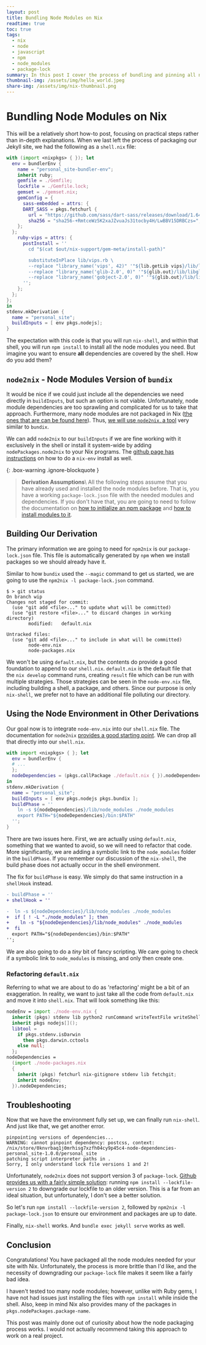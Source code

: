 ```yaml
---
layout: post
title: Bundling Node Modules on Nix
readtime: true
toc: true
tags:
  - nix
  - node
  - javascript
  - npm
  - node_modules
  - package-lock
summary: In this post I cover the process of bundling and pinning all node modules needed for a project using Nix. This is an extension of my earlier post on how to develop a Jekyll site on NixOS.
thumbnail-img: /assets/img/hello_world.jpeg
share-img: /assets/img/nix-thumbnail.png
---
```


# Bundling Node Modules on Nix

This will be a relatively short how-to post, focusing on practical steps rather than in-depth explanations. When we last left the process of packaging our Jekyll site, we had the following as a `shell.nix` file:

```nix
with (import <nixpkgs> { }); let
  env = bundlerEnv {
    name = "personal_site-bundler-env";
    inherit ruby;
    gemfile = ./Gemfile;
    lockfile = ./Gemfile.lock;
    gemset = ./gemset.nix;
    gemConfig = {
      sass-embedded = attrs: {
      DART_SASS = pkgs.fetchurl {
        url = "https://github.com/sass/dart-sass/releases/download/1.64.2/dart-sass-1.64.2-linux-x64.tar.gz";
        sha256 = "sha256-+RmtceWz5K2xaJZvuaJs31tocby4H/LwBBV15DRBCzs=";
    };
  };
    ruby-vips = attrs: {
      postInstall = ''
        cd "$(cat $out/nix-support/gem-meta/install-path)"

        substituteInPlace lib/vips.rb \
        --replace "library_name('vips', 42)" '"${lib.getLib vips}/lib/libvips${stdenv.hostPlatform.extensions.sharedLibrary}"' \
        --replace "library_name('glib-2.0', 0)" '"${glib.out}/lib/libglib-2.0${stdenv.hostPlatform.extensions.sharedLibrary}"' \
        --replace "library_name('gobject-2.0', 0)" '"${glib.out}/lib/libgobject-2.0${stdenv.hostPlatform.extensions.sharedLibrary}"'
      '';
    };
  };
};
in
stdenv.mkDerivation {
  name = "personal_site";
  buildInputs = [ env pkgs.nodejs];
}
```

The expectation with this code is that you will run `nix-shell`, and within that shell, you will run `npm install` to install all the node modules you need. But imagine you want to ensure **all** dependencies are covered by the shell. How do you add them?

## `node2nix` - Node Modules Version of `bundix`

It would be nice if we could just include all the dependencies we need directly in `buildInputs`, but such an option is not viable. Unfortunately, node module dependencies are too sprawling and complicated for us to take that approach. Furthermore, many node modules are not packaged in Nix ([the ones that are can be found here](https://search.nixos.org/packages#?channel=23.05&from=0&size=50&sort=relevance&type=packages&query=nodePackages)). Thus, [we will use `node2nix`, a tool](https://github.com/svanderburg/node2nix) very similar to `bundix`.

We can add `node2nix` to our `buildInputs` if we are fine working with it exclusively in the shell or install it system-wide by adding `nodePackages.node2nix` to your Nix programs. The [github page has instructions](https://github.com/svanderburg/node2nix#installation) on how to do a `nix-env` install as well.

{: .box-warning .ignore-blockquote }

<!-- prettier-ignore -->
>**Derivation Assumptions**\\
> All the following steps assume that you have already used and installed the node modules before. That is, you have a working `package-lock.json` file with the needed modules and dependencies. If you don't have that, you are going to need to follow the documentation on [how to initialize an npm package](https://docs.npmjs.com/cli/v9/commands/npm-init) and [how to install modules to it](https://docs.npmjs.com/cli/v9/commands/npm-install).

## Building Our Derivation

The primary information we are going to need for `npm2nix` is our `package-lock.json` file. This file is automatically generated by `npm` when we install packages so we should already have it.

Similar to how `bundix` used the `--magic` command to get us started, we are going to use the `npm2nix -l package-lock.json` command.

```console
$ > git status
On branch wip
Changes not staged for commit:
  (use "git add <file>..." to update what will be committed)
  (use "git restore <file>..." to discard changes in working directory)
        modified:   default.nix

Untracked files:
  (use "git add <file>..." to include in what will be committed)
        node-env.nix
        node-packages.nix
```

We won't be using `default.nix`, but the contents do provide a good foundation to append to our `shell.nix`. `default.nix` is the default file that the `nix develop` command runs, creating `result` file which can be run with multiple strategies. Those strategies can be seen in the `node-env.nix` file, including building a shell, a package, and others. Since our purpose is only `nix-shell`, we prefer not to have an additional file polluting our directory.

## Using the Node Environment in Other Derivations

Our goal now is to integrate `node-env.nix` into our `shell.nix` file. The documentation for `node2nix` [provides a good starting point](https://github.com/svanderburg/node2nix#using-the-nodejs-environment-in-other-nix-derivations). We can drop all that directly into our `shell.nix`.

```nix
with import <nixpkgs> { }; let
  env = bundlerEnv {
  # ...
  };
  nodeDependencies = (pkgs.callPackage ./default.nix { }).nodeDependencies;
in
stdenv.mkDerivation {
  name = "personal_site";
  buildInputs = [ env pkgs.nodejs pkgs.bundix ];
  buildPhase = ''
    ln -s ${nodeDependencies}/lib/node_modules ./node_modules
    export PATH="${nodeDependencies}/bin:$PATH"
  '';
}
```

There are two issues here. First, we are actually using `default.nix`, something that we wanted to avoid, so we will need to refactor that code. More significantly, we are adding a symbolic link to the `node_modules` folder in the `buildPhase`. If you remember our discussion of the `nix-shell`, the build phase does not actually occur in the shell environment.

The fix for `buildPhase` is easy. We simply do that same instruction in a `shellHook` instead.

```diff
- buildPhase = ''
+ shellHook = ''

-  ln -s ${nodeDependencies}/lib/node_modules ./node_modules
+  if [ ! -L "./node_modules" ]; then
+    ln -s "${nodeDependencies}/lib/node_modules" ./node_modules
+  fi
  export PATH="${nodeDependencies}/bin:$PATH"
'';
```

We are also going to do a _tiny_ bit of fancy scripting. We care going to check if a symbolic link to `node_modules` is missing, and only then create one.

### Refactoring `default.nix`

Referring to what we are about to do as 'refactoring' might be a bit of an exaggeration. In reality, we want to just take all the code from `default.nix` and move it into `shell.nix`. That will look something like this:

```nix
nodeEnv = import ./node-env.nix {
  inherit (pkgs) stdenv lib python2 runCommand writeTextFile writeShellScript;
  inherit pkgs nodejs[]();
  libtool =
    if pkgs.stdenv.isDarwin
      then pkgs.darwin.cctools
    else null;
  };
nodeDependencies =
  (import ./node-packages.nix
  {
    inherit (pkgs) fetchurl nix-gitignore stdenv lib fetchgit;
    inherit nodeEnv;
  }).nodeDependencies;
```

## Troubleshooting

Now that we have the environment fully set up, we can finally run `nix-shell`. And just like that, we get another error.

```console
pinpointing versions of dependencies...
WARNING: cannot pinpoint dependency: postcss, context: /nix/store/0knvrbaq1j0mrhisg7xzfh04cy9p45c4-node-dependencies-personal_site-1.0.0/personal_site
patching script interpreter paths in .
Sorry, I only understand lock file versions 1 and 2!
```

Unfortunately, `node2nix` does not support version 3 of `package-lock`. [Github provides us with a fairly simple solution](https://github.com/svanderburg/node2nix/issues/312): running `npm install --lockfile-version 2` to downgrade our lockfile to an older version. This is a far from an ideal situation, but unfortunately, I don't see a better solution.

So let's run `npm install --lockfile-version 2`, followed by `npm2nix -l package-lock.json` to ensure our environment and packages are up to date.

Finally, `nix-shell` works. And `bundle exec jekyll serve` works as well.

## Conclusion

Congratulations! You have packaged all the node modules needed for your site with Nix. Unfortunately, the process is more brittle than I'd like, and the necessity of downgrading our `package-lock` file makes it seem like a fairly bad idea.

I haven't tested too many node modules; however, unlike with Ruby gems, I have not had issues just installing the files with `npm install` while inside the shell. Also, keep in mind Nix also provides many of the packages in `pkgs.nodePackages.package-name`.

This post was mainly done out of curiosity about how the node packaging process works. I would not actually recommend taking this approach to work on a real project.
